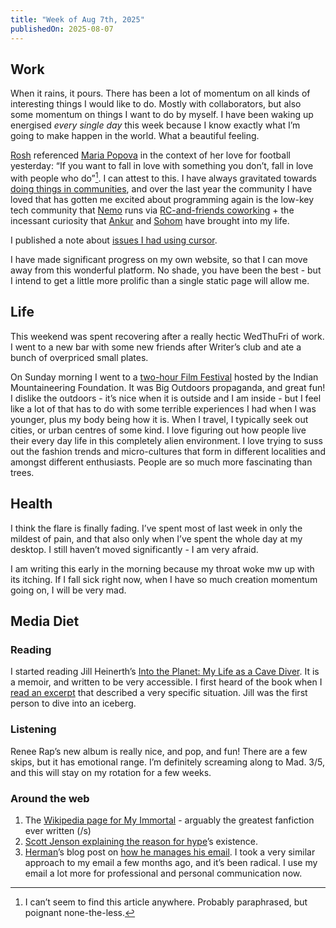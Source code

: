 ```yaml
---
title: "Week of Aug 7th, 2025"
publishedOn: 2025-08-07
---
```


## Work 

When it rains, it pours. There has been a lot of momentum on all kinds of interesting things I would like to do. Mostly with collaborators, but also some momentum on things I want to do by myself. I have been waking up energised *every single day* this week because I know exactly what I’m going to make happen in the world. What a beautiful feeling.

[Rosh](https://in.linkedin.com/in/roshni-ranganathan) referenced [Maria Popova](https://www.themarginalian.org/) in the context of her love for football yesterday: “If you want to fall in love with something you don’t, fall in love with people who do”[^1]. I can attest to this. I have always gravitated towards [doing things in communities](https://ankursethi.com/blog/i-learn-best-when-im-part-of-a-community/), and over the last year the community I have loved that has gotten me excited about programming again is the low-key tech community that [Nemo](https://captnemo.in/) runs via [RC-and-friends coworking](https://captnemo.in/cowork/) + the incessant curiosity that [Ankur](ankursethi.com/) and [Sohom](https://signalshore.net/) have brought into my life.

I published a note about [issues I had using cursor](/blog/cursor-ux-issues).

I have made significant progress on my own website, so that I can move away from this wonderful platform. No shade, you have been the best - but I intend to get a little more prolific than a single static page will allow me. 

## Life 

This weekend was spent recovering after a really hectic WedThuFri of work. I went to a new bar with some new friends after Writer’s club and ate a bunch of overpriced small plates. 

On Sunday morning I went to a [two-hour Film Festival](https://bangaloreinternationalcentre.org/event/imf-mountain-film-festival-india-tour-2025/) hosted by the Indian Mountaineering Foundation. It was Big Outdoors propaganda, and great fun! I dislike the outdoors - it’s nice when it is outside and I am inside - but I feel like a lot of that has to do with some terrible experiences I had when I was younger, plus my body being how it is. When I travel, I typically seek out cities, or urban centres of some kind. I love figuring out how people live their every day life in this completely alien environment. I love trying to suss out the fashion trends and micro-cultures that form in different localities and amongst different enthusiasts. People are so much more fascinating than trees. 

## Health

I think the flare is finally fading. I’ve spent most of last week in only the mildest of pain, and that also only when I’ve spent the whole day at my desktop. I still haven’t moved significantly - I am very afraid.

I am writing this early in the morning because my throat woke mw up with its itching. If I fall sick right now, when I have so much creation momentum going on, I will be very mad.

## Media Diet

### Reading

I started reading Jill Heinerth’s [Into the Planet: My Life as a Cave Diver](https://www.goodreads.com/book/show/43131602-into-the-planet). It is a memoir, and written to be very accessible. I first heard of the book when I [read an excerpt](https://www.wbur.org/onlyagame/2019/09/20/jill-heinerth-cave-diving-antarctica) that described a very specific situation. Jill was the first person to dive into an iceberg. 

### Listening 

Renee Rap’s new album is really nice, and pop, and fun! There are a few skips, but it has emotional range. I’m definitely screaming along to Mad. 3/5, and this will stay on my rotation for a few weeks.

### Around the web

1. The [Wikipedia page for My Immortal](https://en.wikipedia.org/wiki/My_Immortal_(fan_fiction)) - arguably the greatest fanfiction ever written (/s)
2. [Scott Jenson explaining the reason for hype](https://jenson.org/hype/)’s existence.
3. [Herman](https://herman.bearblog.dev/)’s blog post on [how he manages his email](https://herman.bearblog.dev/digital-hygiene-emails/). I took a very similar approach to my email a few months ago, and it’s been radical. I use my email a lot more for professional and personal communication now.

[^1]: I can’t seem to find this article anywhere. Probably paraphrased, but poignant none-the-less.
